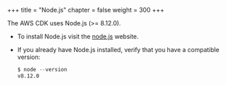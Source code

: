 +++
title = "Node.js"
chapter = false
weight = 300
+++

The AWS CDK uses Node.js (>= 8.12.0).

* To install Node.js visit the [node.js](https://nodejs.org) website.

* If you already have Node.js installed, verify that you have a compatible version:

    ```s
    $ node --version
    v8.12.0
    ```
